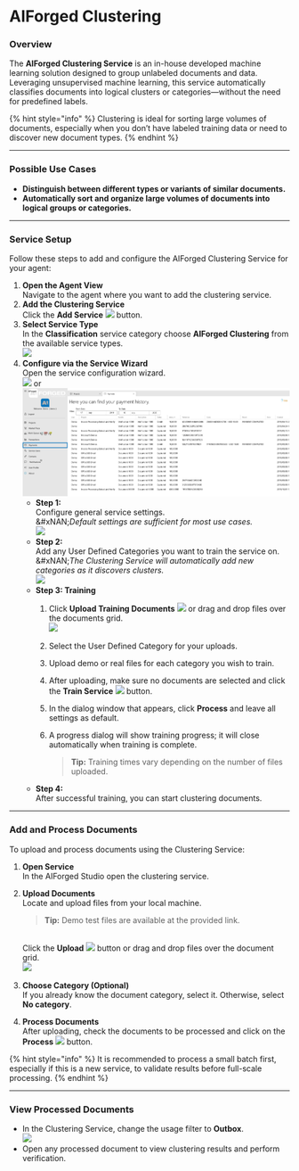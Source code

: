 # AIForged Clustering

### Overview

The **AIForged Clustering Service** is an in-house developed machine learning solution designed to group unlabeled documents and data. Leveraging unsupervised machine learning, this service automatically classifies documents into logical clusters or categories—without the need for predefined labels.

{% hint style="info" %}
Clustering is ideal for sorting large volumes of documents, especially when you don’t have labeled training data or need to discover new document types.
{% endhint %}

***

### Possible Use Cases

* **Distinguish between different types or variants of similar documents.**
* **Automatically sort and organize large volumes of documents into logical groups or categories.**

***

### Service Setup

Follow these steps to add and configure the AIForged Clustering Service for your agent:

1. **Open the Agent  View**\
   Navigate to the agent where you want to add the clustering service.
2. **Add the Clustering Service**\
   Click the **Add Service** ![](<(../../assets/image (14) (1) (1) (1).png>) button.
3. **Select Service Type**\
   In the **Classification** service category choose **AIForged Clustering** from the available service types.\
   ![](<(../../assets/image (15) (1) (1) (1).png>)
4. **Configure via the Service Wizard**\
   Open the service configuration wizard.\
   ![](<(../../assets/image (16) (1) (1) (1).png>)  or  ![](<(../../assets/image (17) (1) (1) (1).png>)
   * **Step 1:**\
     Configure general service settings.\
     &#xNAN;_&#x44;efault settings are sufficient for most use cases._\
     ![](<(../../assets/image (18) (1) (1) (1).png>)
   * **Step 2:**\
     Add any User Defined Categories you want to train the service on.\
     &#xNAN;_&#x54;he Clustering Service will automatically add new categories as it discovers clusters._\
     ![](<(../../assets/image (19) (1) (1) (1).png>)
   * **Step 3: Training**
     1. Click **Upload Training Documents** ![](<(../../assets/image (20) (1) (1) (1).png>) or drag and drop files over the documents grid.\
        ![](<(../../assets/image (21) (1) (1) (1).png>)
     2. Select the User Defined Category for your uploads.
     3. Upload demo or real files for each category you wish to train.
     4. After uploading, make sure no documents are selected and click the **Train Service** ![](<(../../assets/image (22) (1) (1).png>) button.
     5. In the dialog window that appears, click **Process** and leave all settings as default.
     6.  A progress dialog will show training progress; it will close automatically when training is complete.

         > **Tip:** Training times vary depending on the number of files uploaded.
   * **Step 4:**\
     After successful training, you can start clustering documents.

***

### Add and Process Documents

To upload and process documents using the Clustering Service:

1. **Open Service**\
   In the AIForged Studio open the clustering service.
2.  **Upload Documents**\
    Locate and upload files from your local machine.

    > **Tip:** Demo test files are available at the provided link.

    \
    Click the **Upload** ![](<(../../assets/image (20) (1) (1) (1).png>) button or drag and drop files over the document grid.\
    ![](<(../../assets/image (23) (1) (1).png>)
3. **Choose Category (Optional)**\
   If you already know the document category, select it. Otherwise, select **No category**.
4. **Process Documents**\
   After uploading, check the documents to be processed and click on the **Process** ![](<(../../assets/image (24) (1) (1).png>) button.

{% hint style="info" %}
It is recommended to process a small batch first, especially if this is a new service, to validate results before full-scale processing.
{% endhint %}

***

### View Processed Documents

* In the Clustering Service, change the usage filter to **Outbox**.\
  ![](<(../../assets/image (25) (1) (1).png>)
* Open any processed document to view clustering results and perform verification.

